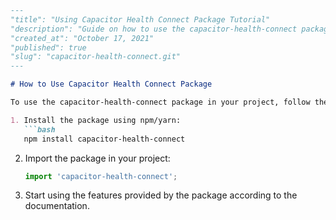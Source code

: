 ```markdown
---
"title": "Using Capacitor Health Connect Package Tutorial"
"description": "Guide on how to use the capacitor-health-connect package for health-related app development."
"created_at": "October 17, 2021"
"published": true
"slug": "capacitor-health-connect.git"
---

# How to Use Capacitor Health Connect Package

To use the capacitor-health-connect package in your project, follow these steps:

1. Install the package using npm/yarn:
   ```bash
   npm install capacitor-health-connect
   ```

2. Import the package in your project:
   ```javascript
   import 'capacitor-health-connect';
   ```

3. Start using the features provided by the package according to the documentation.
```